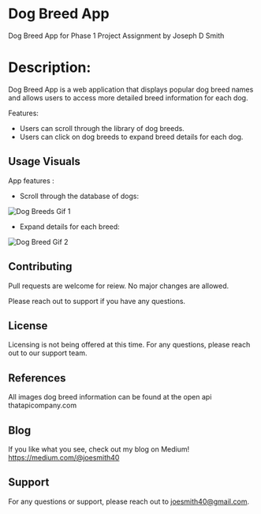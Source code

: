 # Dog Breed App

Dog Breed App for Phase 1 Project Assignment by Joseph D Smith 


# Description:  

Dog Breed App is a web application that displays popular dog breed names and allows users to access more detailed breed information for each dog. 

Features: 

- Users can scroll through the library of dog breeds.  
- Users can click on dog breeds to expand breed details for each dog.


## Usage Visuals

App features : 

- Scroll through the database of dogs:

![Dog Breeds Gif 1](https://user-images.githubusercontent.com/122189576/226214553-17037abb-ea86-4350-bd66-e94b3f18fbef.gif)

- Expand details for each breed:  

![Dog Breed Gif 2](https://user-images.githubusercontent.com/122189576/226214561-4e45a9ce-5481-4ab7-8e23-ef02ea15f84e.gif)

## Contributing

Pull requests are welcome for reiew. 
No major changes are allowed. 

Please reach out to support if you have any questions. 

## License

Licensing is not being offered at this time. 
For any questions, please reach out to our support team. 

## References

All images dog breed information can be found at the open api thatapicompany.com

## Blog

If you like what you see, check out my blog on Medium! 
https://medium.com/@joesmith40

## Support

For any questions or support, please reach out to joesmith40@gmail.com.
